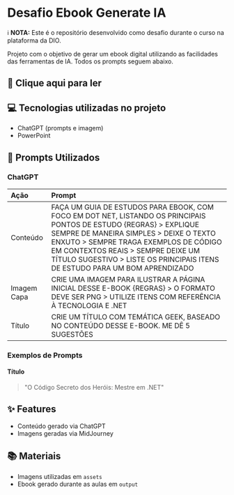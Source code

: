 # Desafio Ebook Generate IA

ℹ️ **NOTA:** Este é o repositório desenvolvido como desafio durante o curso na plataforma da DIO.

Projeto com o objetivo de gerar um ebook digital utilizando as facilidades das ferramentas de IA. Todos os prompts seguem abaixo.

## 📕 Clique aqui para ler

## 💻 Tecnologias utilizadas no projeto

- ChatGPT (prompts e imagem)
- PowerPoint

## 🧠 Prompts Utilizados

### ChatGPT

| Ação   | Prompt                                                                                                                                                           |
|:-------|:-----------------------------------------------------------------------------------------------------------------------------------------------------------------|
| Conteúdo | FAÇA UM GUIA DE ESTUDOS PARA EBOOK, COM FOCO EM DOT NET, LISTANDO OS PRINCIPAIS PONTOS DE ESTUDO {REGRAS} > EXPLIQUE SEMPRE DE MANEIRA SIMPLES > DEIXE O TEXTO ENXUTO > SEMPRE TRAGA EXEMPLOS DE CÓDIGO EM CONTEXTOS REAIS > SEMPRE DEIXE UM TÍTULO SUGESTIVO > LISTE OS PRINCIPAIS ITENS DE ESTUDO PARA UM BOM APRENDIZADO |
| Imagem Capa | CRIE UMA IMAGEM PARA ILUSTRAR A PÁGINA INICIAL DESSE E-BOOK {REGRAS} > O FORMATO DEVE SER PNG > UTILIZE ITENS COM REFERÊNCIA À TECNOLOGIA E .NET              |
| Título | CRIE UM TÍTULO COM TEMÁTICA GEEK, BASEADO NO CONTEÚDO DESSE E-BOOK. ME DÊ 5 SUGESTÕES                                                                            |
### Exemplos de Prompts

#### Título
> "O Código Secreto dos Heróis: Mestre em .NET"

## ✨ Features

- Conteúdo gerado via ChatGPT
- Imagens geradas via MidJourney

## 📚 Materiais

- Imagens utilizadas em `assets`
- Ebook gerado durante as aulas em `output`
